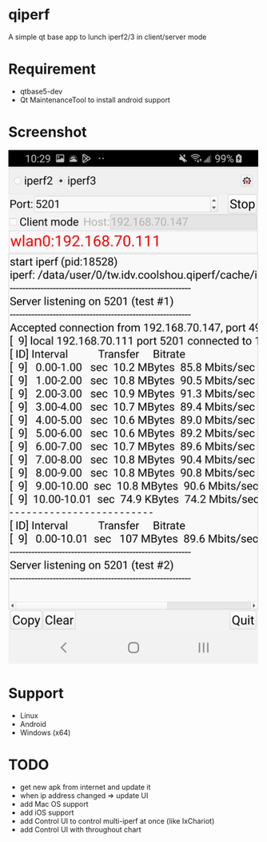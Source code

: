 # qiperf

A simple qt base app to lunch iperf2/3 in client/server mode

# Requirement
 * qtbase5-dev
 * Qt MaintenanceTool to install android support

# Screenshot

[<img src="images/Screenshot_2.jpg" width="500" alt="qiperf on android">]("images/Screenshot_2.jpg")

# Support
 * Linux
 * Android
 * Windows (x64)

# TODO
 * get new apk from internet and update it
 * when ip address changed => update UI
 * add Mac OS support
 * add iOS support
 * add Control UI to control multi-iperf at once (like IxChariot)
 * add Control UI with throughout chart
 